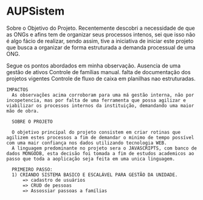 # AUPSistem

Sobre o Objetivo do Projeto.
  Recentemente descobri a necessidade de que as ONGs e afins tem de organizar seus processos intenos, sei que isso não é algo fácio de realizar, sendo assim, tive a iniciativa de iniciar este projeto que busca a organizar de forma estruturada a demanda processual de uma ONG.
  
  Segue os pontos abordados em minha observação.
    Ausencia de uma gestão de ativos
    Controle de famílias manual.
    falta de documentação dos projetos vigentes
    Controle de fluxo de caixa em planilhas nao estruturadas.
    
    IMPACTOS
      As observações acima corroboram para uma má gestão interna, não por incopetencia, mas por falta de uma ferramenta que possa agilizar e viabilizar os processos internos da instituição, demandando uma maior mão de obra.
      
      SOBRE O PROJETO
      
      O objetivo principal do projeto consistem em criar rotinas que agilizem estes processos a fim de demandar o minimo de tempo possível com uma mair confiança nos dados utilizando tecnologia WEB.
      A linguagem predominante no projeto sera o JAVASCRIPTS, com banco de dados MONGODB, esta decisão foi tomada a fim de estudos academicos ao passo que toda a aoplicação seja feita em uma unica linguagem.
      
      PRIMEIRO PASSO:
      1) CRIANDO SISTEMA BASICO E ESCALÁVEL PARA GESTÃO DA UNIDADE.
          => cadastro de usuários
          => CRUD de pessoas
          => Assossiar passoas a famílias
